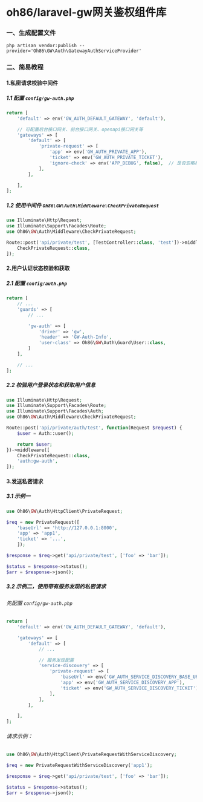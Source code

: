 # oh86/laravel-gw网关鉴权组件库

### 一、生成配置文件
```shell
php artisan vendor:publish --provider='Oh86\GW\Auth\GatewayAuthServiceProvider'
```

### 二、简易教程

#### 1.私密请求校验中间件

##### 1.1 配置 `config/gw-auth.php`
```php
return [
    'default' => env('GW_AUTH_DEFAULT_GATEWAY', 'default'),

    // 可配置后台接口网关、前台接口网关、openapi接口网关等
    'gateways' => [
        'default' => [
            'private-request' => [
                'app' => env('GW_AUTH_PRIVATE_APP'),
                'ticket' => env('GW_AUTH_PRIVATE_TICKET'),
                'ignore-check' => env('APP_DEBUG', false),  // 是否忽略校验，缺省是false
            ],
        ],

    ],
];
```

##### 1.2 使用中间件 `Oh86\GW\Auth\Middleware\CheckPrivateRequest`
```php
use Illuminate\Http\Request;
use Illuminate\Support\Facades\Route;
use Oh86\GW\Auth\Middleware\CheckPrivateRequest;

Route::post('api/private/test', [TestController::class, 'test'])->middleware([
    CheckPrivateRequest::class,
]);
```

#### 2.用户认证状态校验和获取

##### 2.1 配置 `config/auth.php`
```php
return [
    // ...
    'guards' => [
        // ...

        'gw-auth' => [
            'driver' => 'gw',
            'header' => 'GW-Auth-Info',
            'user-class' => Oh86\GW\Auth\Guard\User::class,
        ]
    ],

    // ...
];
```

##### 2.2 校验用户登录状态和获取用户信息
```php
use Illuminate\Http\Request;
use Illuminate\Support\Facades\Route;
use Illuminate\Support\Facades\Auth;
use Oh86\GW\Auth\Middleware\CheckPrivateRequest;

Route::post('api/private/auth/test', function(Request $request) {
    $user = Auth::user();

    return $user;
})->middleware([
    CheckPrivateRequest::class,
    'auth:gw-auth',
]);
```

#### 3.发送私密请求

##### 3.1 示例一
```php
use Oh86\GW\Auth\HttpClient\PrivateRequest;

$req = new PrivateRequest([
    'baseUrl' => 'http://127.0.0.1:8000', 
    'app' => 'app1', 
    'ticket' => '...',
    ]);

$response = $req->get('api/private/test', ['foo' => 'bar']);

$status = $response->status();
$arr = $response->json();
```

##### 3.2 示例二，使用带有服务发现的私密请求
###### 先配置 `config/gw-auth.php`
```php
return [
    'default' => env('GW_AUTH_DEFAULT_GATEWAY', 'default'),

    'gateways' => [
        'default' => [
            // ...

            // 服务发现配置
            'service-discovery' => [
                'private-request' => [
                    'baseUrl' => env('GW_AUTH_SERVICE_DISCOVERY_BASE_URL'),
                    'app' => env('GW_AUTH_SERVICE_DISCOVERY_APP'),
                    'ticket' => env('GW_AUTH_SERVICE_DISCOVERY_TICKET'),
                ],
            ],
        ],

    ],
];
```

###### 请求示例：
```php
use Oh86\GW\Auth\HttpClient\PrivateRequestWithServiceDiscovery;

$req = new PrivateRequestWithServiceDiscovery('app1');

$response = $req->get('api/private/test', ['foo' => 'bar']);

$status = $response->status();
$arr = $response->json();
```